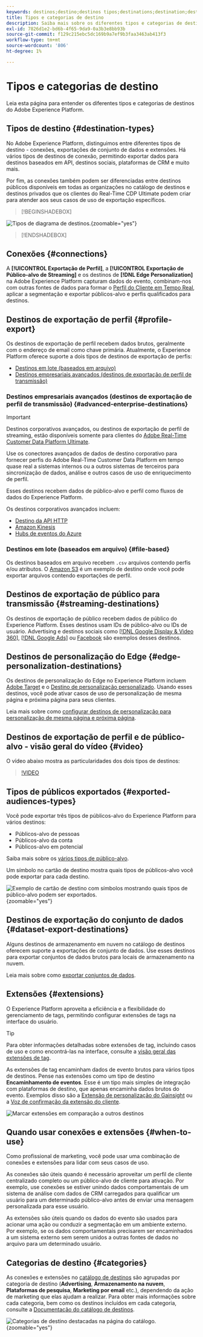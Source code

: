 ```yaml
---
keywords: destinos;destino;destinos tipos;destinations;destination;destination types
title: Tipos e categorias de destino
description: Saiba mais sobre os diferentes tipos e categorias de destinos no Adobe Experience Platform.
exl-id: 7826d1e2-bd6b-4f65-9da9-0a3b3e8bb93b
source-git-commit: f129c215ebc5dc169b9a7ef9b3faa3463ab413f3
workflow-type: tm+mt
source-wordcount: '806'
ht-degree: 1%

---
```


# Tipos e categorias de destino

Leia esta página para entender os diferentes tipos e categorias de destinos do Adobe Experience Platform.

## Tipos de destino {#destination-types}

No Adobe Experience Platform, distinguimos entre diferentes tipos de destino - conexões, exportações de conjunto de dados e extensões. Há vários tipos de destinos de conexão, permitindo exportar dados para destinos baseados em API, destinos sociais, plataformas de CRM e muito mais.

Por fim, as conexões também podem ser diferenciadas entre destinos públicos disponíveis em todas as organizações no catálogo de destinos e destinos privados que os clientes do Real-Time CDP Ultimate podem criar para atender aos seus casos de uso de exportação específicos.

>[!BEGINSHADEBOX]

![Tipos de diagrama de destinos.](./assets/destination-types/types-of-destinations-no-highlight.png "Diagrama de tipos de destinos."){zoomable="yes"}

>[!ENDSHADEBOX]

## Conexões {#connections}

A **[!UICONTROL Exportação de Perfil]**, a **[!UICONTROL Exportação de Público-alvo de Streaming]** e os destinos de **[!DNL Edge Personalization]** na Adobe Experience Platform capturam dados do evento, combinam-nos com outras fontes de dados para formar o [Perfil do Cliente em Tempo Real](../profile/home.md), aplicar a segmentação e exportar públicos-alvo e perfis qualificados para destinos.

## Destinos de exportação de perfil {#profile-export}

Os destinos de exportação de perfil recebem dados brutos, geralmente com o endereço de email como chave primária. Atualmente, o Experience Platform oferece suporte a dois tipos de destinos de exportação de perfis:

* [Destinos em lote (baseados em arquivo)](#file-based)
* [Destinos empresariais avançados (destinos de exportação de perfil de transmissão)](#advanced-enterprise-destinations)

### Destinos empresariais avançados (destinos de exportação de perfil de transmissão) {#advanced-enterprise-destinations}

>[!IMPORTANT]
>
>Destinos corporativos avançados, ou destinos de exportação de perfil de streaming, estão disponíveis somente para clientes do [Adobe Real-Time Customer Data Platform Ultimate](https://helpx.adobe.com/legal/product-descriptions/real-time-customer-data-platform.html?lang=pt-BR).

Use os conectores avançados de dados de destino corporativo para fornecer perfis do Adobe Real-Time Customer Data Platform em tempo quase real a sistemas internos ou a outros sistemas de terceiros para sincronização de dados, análise e outros casos de uso de enriquecimento de perfil.

Esses destinos recebem dados de público-alvo e perfil como fluxos de dados do Experience Platform.

Os destinos corporativos avançados incluem:

* [Destino da API HTTP](catalog/streaming/http-destination.md)
* [Amazon Kinesis](catalog/cloud-storage/amazon-kinesis.md)
* [Hubs de eventos do Azure](catalog/cloud-storage/azure-event-hubs.md)

### Destinos em lote (baseados em arquivo) {#file-based}

Os destinos baseados em arquivo recebem `.csv` arquivos contendo perfis e/ou atributos. O [Amazon S3](catalog/cloud-storage/amazon-s3.md) é um exemplo de destino onde você pode exportar arquivos contendo exportações de perfil.

## Destinos de exportação de público para transmissão {#streaming-destinations}

Os destinos de exportação de público recebem dados de público do Experience Platform. Esses destinos usam IDs de público-alvo ou IDs de usuário. Advertising e destinos sociais como [[!DNL Google Display & Video 360]](catalog/advertising/google-dv360.md), [[!DNL Google Ads]](catalog/advertising/google-ads-destination.md) ou [Facebook](catalog/social/facebook.md) são exemplos desses destinos.

## Destinos de personalização do Edge {#edge-personalization-destinations}

Os destinos de personalização do Edge no Experience Platform incluem [Adobe Target](/help/destinations/catalog/personalization/adobe-target-connection.md) e o [Destino de personalização personalizado](/help/destinations/catalog/personalization/custom-personalization.md). Usando esses destinos, você pode ativar casos de uso de personalização de mesma página e próxima página para seus clientes.

Leia mais sobre como [configurar destinos de personalização para personalização de mesma página e próxima página](/help/destinations/ui/activate-edge-personalization-destinations.md).

## Destinos de exportação de perfil e de público-alvo - visão geral do vídeo {#video}

O vídeo abaixo mostra as particularidades dos dois tipos de destinos:

>[!VIDEO](https://video.tv.adobe.com/v/29707?quality=12)

## Tipos de públicos exportados {#exported-audiences-types}

Você pode exportar três tipos de públicos-alvo do Experience Platform para vários destinos:

* Públicos-alvo de pessoas
* Públicos-alvo da conta
* Públicos-alvo em potencial

Saiba mais sobre os [vários tipos de público-alvo](/help/segmentation/types/account-audiences.md#terminology).

Um símbolo no cartão de destino mostra quais tipos de públicos-alvo você pode exportar para cada destino.

![Exemplo de cartão de destino com símbolos mostrando quais tipos de público-alvo podem ser exportados.](/help/destinations/assets/destination-types/types-of-audiences.png "Exemplo de cartão de destino com símbolos mostrando quais tipos de público-alvo podem ser exportados."){zoomable="yes"}


## Destinos de exportação do conjunto de dados {#dataset-export-destinations}

Alguns destinos de armazenamento em nuvem no catálogo de destinos oferecem suporte a exportações de conjunto de dados. Use esses destinos para exportar conjuntos de dados brutos para locais de armazenamento na nuvem.

Leia mais sobre como [exportar conjuntos de dados](/help/destinations/ui/export-datasets.md).

## Extensões {#extensions}

O Experience Platform aproveita a eficiência e a flexibilidade do gerenciamento de tags, permitindo configurar extensões de tags na interface do usuário.

>[!TIP]
>
>Para obter informações detalhadas sobre extensões de tag, incluindo casos de uso e como encontrá-las na interface, consulte a [visão geral das extensões de tag](./catalog/launch-extensions/overview.md).

As extensões de tag encaminham dados de evento brutos para vários tipos de destinos. Pense nas extensões como um tipo de destino **Encaminhamento de eventos**. Esse é um tipo mais simples de integração com plataformas de destino, que apenas encaminha dados brutos do evento. Exemplos disso são a [Extensão de personalização do Gainsight](./catalog/personalization/gainsight.md) ou a [Voz de confirmação da extensão do cliente](./catalog/voice/confirmit-digital-feedback.md).

![Marcar extensões em comparação a outros destinos](./assets/common/launch-and-other-destinations.png)

## Quando usar conexões e extensões {#when-to-use}

Como profissional de marketing, você pode usar uma combinação de conexões e extensões para lidar com seus casos de uso.

As conexões são úteis quando é necessário aproveitar um perfil de cliente centralizado completo ou um público-alvo de cliente para ativação. Por exemplo, use conexões se estiver unindo dados comportamentais de um sistema de análise com dados de CRM carregados para qualificar um usuário para um determinado público-alvo antes de enviar uma mensagem personalizada para esse usuário.

As extensões são úteis quando os dados do evento são usados para acionar uma ação ou conduzir a segmentação em um ambiente externo. Por exemplo, se os dados comportamentais precisarem ser encaminhados a um sistema externo sem serem unidos a outras fontes de dados no arquivo para um determinado usuário.

## Categorias de destino {#categories}

As conexões e extensões no [catálogo de destinos](https://platform.adobe.com/destination/catalog) são agrupadas por categoria de destino (**Advertising**, **Armazenamento na nuvem**, **Plataformas de pesquisa**, **Marketing por email** etc.), dependendo da ação de marketing que elas ajudam a realizar. Para obter mais informações sobre cada categoria, bem como os destinos incluídos em cada categoria, consulte a [Documentação do catálogo de destinos](./catalog/overview.md).

![Categorias de destino destacadas na página do catálogo.](./assets/destination-types/destination-categories-menu.png "Categorias de destino destacadas na página de catálogo."){zoomable="yes"}
